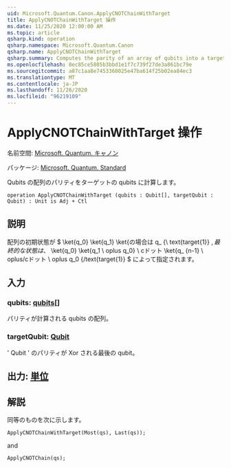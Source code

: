 ```yaml
---
uid: Microsoft.Quantum.Canon.ApplyCNOTChainWithTarget
title: ApplyCNOTChainWithTarget 操作
ms.date: 11/25/2020 12:00:00 AM
ms.topic: article
qsharp.kind: operation
qsharp.namespace: Microsoft.Quantum.Canon
qsharp.name: ApplyCNOTChainWithTarget
qsharp.summary: Computes the parity of an array of qubits into a target qubit.
ms.openlocfilehash: 8ec85ce5805b3bbd1e1f7c739f27de3a861bc79e
ms.sourcegitcommit: a87c1aa8e7453360025e47ba614f25b02ea84ec3
ms.translationtype: MT
ms.contentlocale: ja-JP
ms.lasthandoff: 11/26/2020
ms.locfileid: "96219109"
---
```

# <a name="applycnotchainwithtarget-operation"></a>ApplyCNOTChainWithTarget 操作

名前空間: [Microsoft. Quantum. キャノン](xref:Microsoft.Quantum.Canon)

パッケージ: [Microsoft. Quantum. Standard](https://nuget.org/packages/Microsoft.Quantum.Standard)


Qubits の配列のパリティをターゲットの qubits に計算します。

```qsharp
operation ApplyCNOTChainWithTarget (qubits : Qubit[], targetQubit : Qubit) : Unit is Adj + Ctl
```


## <a name="description"></a>説明

配列の初期状態が $ \ket{q_0} \ket{q_1} \ket{の場合は q_ {\ text{target{1}} $, 最終的な状態は、$ \ket{q_0} \ket{q_1 \ oplus q_0} \ cドット \ket{q_ {n-1} \ oplus/cドット \ oplus q_0 {/text{target{1}} $ によって指定されます。

## <a name="input"></a>入力

### <a name="qubits--qubit"></a>qubits: [qubits](xref:microsoft.quantum.lang-ref.qubit)[]

パリティが計算される qubits の配列。


### <a name="targetqubit--qubit"></a>targetQubit: [Qubit](xref:microsoft.quantum.lang-ref.qubit)

' Qubit ' のパリティが Xor される最後の qubit。



## <a name="output--unit"></a>出力: [単位](xref:microsoft.quantum.lang-ref.unit)



## <a name="remarks"></a>解説

同等のものを次に示します。

```qsharp
ApplyCNOTChainWithTarget(Most(qs), Last(qs));
```

and

```qsharp
ApplyCNOTChain(qs);
```
